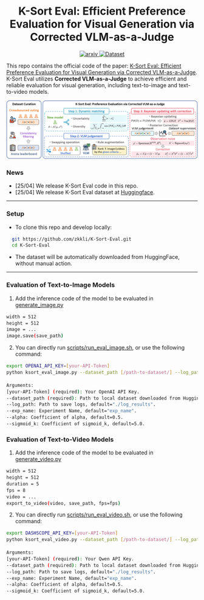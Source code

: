<div align="center">
<h1>  K-Sort Eval: Efficient Preference Evaluation for Visual Generation via Corrected VLM-as-a-Judge</h1>  

<a href="https://arxiv.org/abs/">
  <img alt="arxiv" src="https://img.shields.io/badge/arXiv-%3C2505.xxxxx%3E-%23a72f20.svg">
</a>
<a href="https://huggingface.co/datasets/ksort/K-Sort-Eval">
    <img alt="Dataset" src="https://img.shields.io/badge/Dataset-blue?style=flat&logo=googlechrome&logoColor=white">
</a>
</div>

This repo contains the official code of the paper: [K-Sort Eval: Efficient Preference Evaluation for Visual Generation via Corrected VLM-as-a-Judge](https://arxiv.org/abs/). K-Sort Eval utilizes **Corrected VLM-as-a-Judge** to achieve efficient and reliable evaluation for visual generation, including text-to-image and text-to-video models.
<div align=center>
  <img src="overview.png" width="1000px" />
  </div>

### News
- [25/04] We release K-Sort Eval code in this repo.
- [25/04] We release K-Sort Eval dataset at [Huggingface](https://huggingface.co/datasets/ksort/K-Sort-Eval).

---

### Setup
- To clone this repo and develop locally:
```bash
  git https://github.com/zkkli/K-Sort-Eval.git
  cd K-Sort-Eval
```
- The dataset will be automatically downloaded from HuggingFace, without manual action.

---

### Evaluation of Text-to-Image Models
1.  Add the inference code of the model to be evaluated in [generate_image.py](generate_image.py)
```bash
width = 512
height = 512
image = ...
image.save(save_path)
```
2.  You can directly run [scripts/run_eval_image.sh](./scripts/run_eval_image.sh), or use the following command:
```bash
export OPENAI_API_KEY=[your-API-Token]
python ksort_eval_image.py --dataset_path [/path-to-dataset/] --log_path [/path-to-save-log/] --exp_name [exp_name] --alpha [alpha]--sigmoid_k [sigmoid_k]

Arguments:
[your-API-Token] (required): Your OpenAI API Key.
--dataset_path (required): Path to local dataset downloaded from Huggingface.
--log_path: Path to save logs, default="./log_results".
--exp_name: Experiment Name, default="exp_name".
--alpha: Coefficient of alpha, default=0.5.
--sigmoid_k: Coefficient of sigmoid_k, default=5.0.
```

### Evaluation of Text-to-Video Models
1.  Add the inference code of the model to be evaluated in [generate_video.py](generate_video.py)
```bash
width = 512
height = 512
duration = 5
fps = 8
video = ...
export_to_video(video, save_path, fps=fps)
```
2.  You can directly run [scripts/run_eval_video.sh](./scripts/run_eval_video.sh), or use the following command:
```bash
export DASHSCOPE_API_KEY=[your-API-Token]
python ksort_eval_video.py --dataset_path [/path-to-dataset/] --log_path [/path-to-save-log/] --exp_name [exp_name] --alpha [alpha]--sigmoid_k [sigmoid_k]

Arguments:
[your-API-Token] (required): Your Qwen API Key.
--dataset_path (required): Path to local dataset downloaded from Huggingface.
--log_path: Path to save logs, default="./log_results".
--exp_name: Experiment Name, default="exp_name".
--alpha: Coefficient of alpha, default=0.5.
--sigmoid_k: Coefficient of sigmoid_k, default=5.0.
```